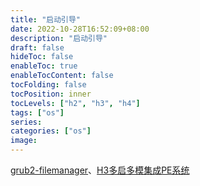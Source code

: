 ```yaml
---
title: "启动引导"
date: 2022-10-28T16:52:09+08:00
description: "启动引导"
draft: false
hideToc: false
enableToc: true
enableTocContent: false
tocFolding: false
tocPosition: inner
tocLevels: ["h2", "h3", "h4"]
tags: ["os"]
series:
categories: ["os"]
image:
---
```

[grub2-filemanager](https://github.com/a1ive/grub2-filemanager)、[H3多启多模集成PE系统](http://bbs.wuyou.net/forum.php?mod=viewthread&tid=370573&page=1)